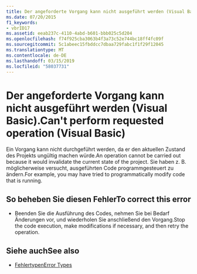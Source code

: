 ```yaml
---
title: Der angeforderte Vorgang kann nicht ausgeführt werden (Visual Basic).
ms.date: 07/20/2015
f1_keywords:
- vbrID17
ms.assetid: eeab237c-4110-4abd-b601-bbb025c5d204
ms.openlocfilehash: f74f925cba3063b4f3a73c52e744bc18ff4fc09f
ms.sourcegitcommit: 5c1abeec15fbddcc7dbaa729fabc1f1f29f12045
ms.translationtype: MT
ms.contentlocale: de-DE
ms.lasthandoff: 03/15/2019
ms.locfileid: "58037731"
---
```

# <a name="cant-perform-requested-operation-visual-basic"></a><span data-ttu-id="ac2c7-102">Der angeforderte Vorgang kann nicht ausgeführt werden (Visual Basic).</span><span class="sxs-lookup"><span data-stu-id="ac2c7-102">Can't perform requested operation (Visual Basic)</span></span>
<span data-ttu-id="ac2c7-103">Ein Vorgang kann nicht durchgeführt werden, da er den aktuellen Zustand des Projekts ungültig machen würde.</span><span class="sxs-lookup"><span data-stu-id="ac2c7-103">An operation cannot be carried out because it would invalidate the current state of the project.</span></span> <span data-ttu-id="ac2c7-104">Sie haben z. B. möglicherweise versucht, ausgeführten Code programmgesteuert zu ändern.</span><span class="sxs-lookup"><span data-stu-id="ac2c7-104">For example, you may have tried to programmatically modify code that is running.</span></span>  
  
## <a name="to-correct-this-error"></a><span data-ttu-id="ac2c7-105">So beheben Sie diesen Fehler</span><span class="sxs-lookup"><span data-stu-id="ac2c7-105">To correct this error</span></span>  
  
-   <span data-ttu-id="ac2c7-106">Beenden Sie die Ausführung des Codes, nehmen Sie bei Bedarf Änderungen vor, und wiederholen Sie anschließend den Vorgang.</span><span class="sxs-lookup"><span data-stu-id="ac2c7-106">Stop the code execution, make modifications if necessary, and then retry the operation.</span></span>  
  
## <a name="see-also"></a><span data-ttu-id="ac2c7-107">Siehe auch</span><span class="sxs-lookup"><span data-stu-id="ac2c7-107">See also</span></span>

- [<span data-ttu-id="ac2c7-108">Fehlertypen</span><span class="sxs-lookup"><span data-stu-id="ac2c7-108">Error Types</span></span>](../../visual-basic/programming-guide/language-features/error-types.md)
